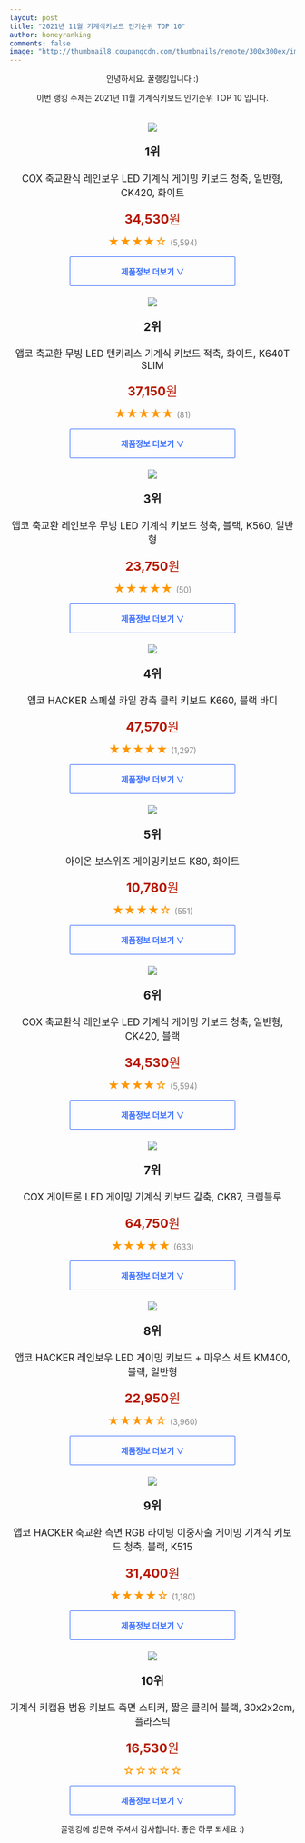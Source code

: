 ```yaml
--- 
layout: post 
title: "2021년 11월 기계식키보드 인기순위 TOP 10" 
author: honeyranking 
comments: false 
image: "http://thumbnail8.coupangcdn.com/thumbnails/remote/300x300ex/image/retail/images/2018/08/06/15/5/43714a5f-0794-475e-9cd3-f6ce8c93aead.jpg" 
--- 
```

<p style="text-align: center;">안녕하세요. 꿀랭킹입니다 :)</p> <p style="text-align: center;">이번 랭킹 주제는 2021년 11월 기계식키보드 인기순위 TOP 10 입니다.</p><center><img src="http://thumbnail8.coupangcdn.com/thumbnails/remote/300x300ex/image/retail/images/2018/08/06/15/5/43714a5f-0794-475e-9cd3-f6ce8c93aead.jpg" style="margin-top:20px" /></center> <p style="text-align: center; font-size: 20px"><b>1위</b></p> <p style="text-align: center; font-size: 17px">COX 축교환식 레인보우 LED 기계식 게이밍 키보드 청축, 일반형, CK420, 화이트</p> <p style="text-align: center;"><span style="color: #b61800; font-size: 22px;"><b>34,530</b>원</span></p> <p style="text-align: center;"><span style="color: #ff9600; font-size: 20px;">★★★★☆ </span><span style="color: #878787;">(5,594)</span></p> <center><a href=""> <div style="font-size: 14px; display: inline-block; padding: 15px 90px; color: #346aff; border-radius: 2px; border: 1px solid #346aff; cursor: pointer;"><b>제품정보 더보기 &or;</b></div> </a></center><center><img src="http://thumbnail7.coupangcdn.com/thumbnails/remote/300x300ex/image/retail/images/2021/10/15/14/5/a12c6926-3d0b-4b6b-b46c-4d77a37d6899.jpg" style="margin-top:20px" /></center> <p style="text-align: center; font-size: 20px"><b>2위</b></p> <p style="text-align: center; font-size: 17px">앱코 축교환 무빙 LED 텐키리스 기계식 키보드 적축, 화이트, K640T SLIM</p> <p style="text-align: center;"><span style="color: #b61800; font-size: 22px;"><b>37,150</b>원</span></p> <p style="text-align: center;"><span style="color: #ff9600; font-size: 20px;">★★★★★ </span><span style="color: #878787;">(81)</span></p> <center><a href="https://coupa.ng/captyn"> <div style="font-size: 14px; display: inline-block; padding: 15px 90px; color: #346aff; border-radius: 2px; border: 1px solid #346aff; cursor: pointer;"><b>제품정보 더보기 &or;</b></div> </a></center><center><img src="http://thumbnail10.coupangcdn.com/thumbnails/remote/300x300ex/image/rs_quotation_api/9bxzikwd/e3fcaeb7fa85400683575601890d48b9.jpg" style="margin-top:20px" /></center> <p style="text-align: center; font-size: 20px"><b>3위</b></p> <p style="text-align: center; font-size: 17px">앱코 축교환 레인보우 무빙 LED 기계식 키보드 청축, 블랙, K560, 일반형</p> <p style="text-align: center;"><span style="color: #b61800; font-size: 22px;"><b>23,750</b>원</span></p> <p style="text-align: center;"><span style="color: #ff9600; font-size: 20px;">★★★★★ </span><span style="color: #878787;">(50)</span></p> <center><a href="https://coupa.ng/captyr"> <div style="font-size: 14px; display: inline-block; padding: 15px 90px; color: #346aff; border-radius: 2px; border: 1px solid #346aff; cursor: pointer;"><b>제품정보 더보기 &or;</b></div> </a></center><center><img src="http://thumbnail9.coupangcdn.com/thumbnails/remote/300x300ex/image/retail/images/6772070692989773-4a027469-d524-46ba-961f-389aab71e70b.jpg" style="margin-top:20px" /></center> <p style="text-align: center; font-size: 20px"><b>4위</b></p> <p style="text-align: center; font-size: 17px">앱코 HACKER 스페셜 카일 광축 클릭 키보드 K660, 블랙 바디</p> <p style="text-align: center;"><span style="color: #b61800; font-size: 22px;"><b>47,570</b>원</span></p> <p style="text-align: center;"><span style="color: #ff9600; font-size: 20px;">★★★★★ </span><span style="color: #878787;">(1,297)</span></p> <center><a href=""> <div style="font-size: 14px; display: inline-block; padding: 15px 90px; color: #346aff; border-radius: 2px; border: 1px solid #346aff; cursor: pointer;"><b>제품정보 더보기 &or;</b></div> </a></center><center><img src="http://thumbnail6.coupangcdn.com/thumbnails/remote/300x300ex/image/retail/images/2017/01/31/18/2/4a876037-7785-4086-9480-5579820f1e74.jpg" style="margin-top:20px" /></center> <p style="text-align: center; font-size: 20px"><b>5위</b></p> <p style="text-align: center; font-size: 17px">아이온 보스위즈 게이밍키보드 K80, 화이트</p> <p style="text-align: center;"><span style="color: #b61800; font-size: 22px;"><b>10,780</b>원</span></p> <p style="text-align: center;"><span style="color: #ff9600; font-size: 20px;">★★★★☆ </span><span style="color: #878787;">(551)</span></p> <center><a href="https://coupa.ng/captyw"> <div style="font-size: 14px; display: inline-block; padding: 15px 90px; color: #346aff; border-radius: 2px; border: 1px solid #346aff; cursor: pointer;"><b>제품정보 더보기 &or;</b></div> </a></center><center><img src="http://thumbnail8.coupangcdn.com/thumbnails/remote/300x300ex/image/retail/images/2018/08/06/15/2/47ac86b5-83af-47bb-ac83-de2eaa867197.jpg" style="margin-top:20px" /></center> <p style="text-align: center; font-size: 20px"><b>6위</b></p> <p style="text-align: center; font-size: 17px">COX 축교환식 레인보우 LED 기계식 게이밍 키보드 청축, 일반형, CK420, 블랙</p> <p style="text-align: center;"><span style="color: #b61800; font-size: 22px;"><b>34,530</b>원</span></p> <p style="text-align: center;"><span style="color: #ff9600; font-size: 20px;">★★★★☆ </span><span style="color: #878787;">(5,594)</span></p> <center><a href=""> <div style="font-size: 14px; display: inline-block; padding: 15px 90px; color: #346aff; border-radius: 2px; border: 1px solid #346aff; cursor: pointer;"><b>제품정보 더보기 &or;</b></div> </a></center><center><img src="http://thumbnail8.coupangcdn.com/thumbnails/remote/300x300ex/image/retail/images/2020/07/14/19/1/a236a61f-ff90-4318-aa3e-22217b29cb22.jpg" style="margin-top:20px" /></center> <p style="text-align: center; font-size: 20px"><b>7위</b></p> <p style="text-align: center; font-size: 17px">COX 게이트론 LED 게이밍 기계식 키보드 갈축, CK87, 크림블루</p> <p style="text-align: center;"><span style="color: #b61800; font-size: 22px;"><b>64,750</b>원</span></p> <p style="text-align: center;"><span style="color: #ff9600; font-size: 20px;">★★★★★ </span><span style="color: #878787;">(633)</span></p> <center><a href="https://coupa.ng/captyz"> <div style="font-size: 14px; display: inline-block; padding: 15px 90px; color: #346aff; border-radius: 2px; border: 1px solid #346aff; cursor: pointer;"><b>제품정보 더보기 &or;</b></div> </a></center><center><img src="http://thumbnail7.coupangcdn.com/thumbnails/remote/300x300ex/image/retail/images/2017/06/20/9/1/bd6fc15c-0a80-45ef-9518-f664e1e6855f.jpg" style="margin-top:20px" /></center> <p style="text-align: center; font-size: 20px"><b>8위</b></p> <p style="text-align: center; font-size: 17px">앱코 HACKER 레인보우 LED 게이밍 키보드 + 마우스 세트 KM400, 블랙, 일반형</p> <p style="text-align: center;"><span style="color: #b61800; font-size: 22px;"><b>22,950</b>원</span></p> <p style="text-align: center;"><span style="color: #ff9600; font-size: 20px;">★★★★☆ </span><span style="color: #878787;">(3,960)</span></p> <center><a href="https://coupa.ng/captyB"> <div style="font-size: 14px; display: inline-block; padding: 15px 90px; color: #346aff; border-radius: 2px; border: 1px solid #346aff; cursor: pointer;"><b>제품정보 더보기 &or;</b></div> </a></center><center><img src="http://thumbnail8.coupangcdn.com/thumbnails/remote/300x300ex/image/retail/images/862236222640104-3db51da9-2d3e-4f00-80a2-b51b582d884e.jpg" style="margin-top:20px" /></center> <p style="text-align: center; font-size: 20px"><b>9위</b></p> <p style="text-align: center; font-size: 17px">앱코 HACKER 축교환 측면 RGB 라이팅 이중사출 게이밍 기계식 키보드 청축, 블랙, K515</p> <p style="text-align: center;"><span style="color: #b61800; font-size: 22px;"><b>31,400</b>원</span></p> <p style="text-align: center;"><span style="color: #ff9600; font-size: 20px;">★★★★☆ </span><span style="color: #878787;">(1,180)</span></p> <center><a href=""> <div style="font-size: 14px; display: inline-block; padding: 15px 90px; color: #346aff; border-radius: 2px; border: 1px solid #346aff; cursor: pointer;"><b>제품정보 더보기 &or;</b></div> </a></center><center><img src="http://thumbnail7.coupangcdn.com/thumbnails/remote/300x300ex/image/vendor_inventory/7d7b/bb11f382cbc356886e1f2a4f1e203a5b19edeab1b9c3db10eac58ec1477f.jpg" style="margin-top:20px" /></center> <p style="text-align: center; font-size: 20px"><b>10위</b></p> <p style="text-align: center; font-size: 17px">기계식 키캡용 범용 키보드 측면 스티커, 짧은 클리어 블랙, 30x2x2cm, 플라스틱</p> <p style="text-align: center;"><span style="color: #b61800; font-size: 22px;"><b>16,530</b>원</span></p> <p style="text-align: center;"><span style="color: #ff9600; font-size: 20px;">☆☆☆☆☆ </span><span style="color: #878787;"></span></p> <center><a href="https://coupa.ng/captyC"> <div style="font-size: 14px; display: inline-block; padding: 15px 90px; color: #346aff; border-radius: 2px; border: 1px solid #346aff; cursor: pointer;"><b>제품정보 더보기 &or;</b></div> </a></center> <p style="text-align: center;">꿀랭킹에 방문해 주셔서 감사합니다. 좋은 하루 되세요 :)</p>
